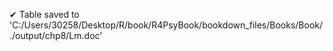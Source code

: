 ✔ Table saved to 'C:/Users/30258/Desktop/R/book/R4PsyBook/bookdown_files/Books/Book/./output/chp8/Lm.doc'

